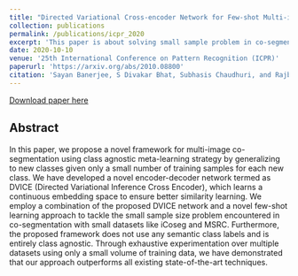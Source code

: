 ```yaml
---
title: "Directed Variational Cross-encoder Network for Few-shot Multi-image Co-segmentation"
collection: publications
permalink: /publications/icpr_2020
excerpt: 'This paper is about solving small sample problem in co-segmentation using few-shot learning approach.'
date: 2020-10-10
venue: '25th International Conference on Pattern Recognition (ICPR)'
paperurl: 'https://arxiv.org/abs/2010.08800'
citation: 'Sayan Banerjee, S Divakar Bhat, Subhasis Chaudhuri, and Rajbabu Velmurugan. &quot;Directed Variational Cross-encoder Network for Few-shot Multi-image Co-segmentation.&quot; <i>2020 25th International Conference on Pattern Recognition (ICPR)</i>.'
---
```

[Download paper here](https://arxiv.org/abs/2010.08800)

<!---Recommended citation: Your Name, You. (2009). "Paper Title Number 1." <i>Journal 1</i>. 1(1).--->
## Abstract
In this paper, we propose a novel framework for multi-image co-segmentation using class agnostic meta-learning strategy by generalizing to new classes given only a small number of training samples for each new class. We have developed a novel encoder-decoder network termed as DVICE (Directed Variational Inference Cross Encoder), which learns a continuous embedding space to ensure better similarity learning. We employ a combination of the proposed DVICE network and a novel few-shot learning approach to tackle the small sample size problem encountered in co-segmentation with small datasets like iCoseg and MSRC. Furthermore, the proposed framework does not use any semantic class labels and is entirely class agnostic. Through exhaustive experimentation over multiple datasets using only a small volume of training data, we have demonstrated that our approach outperforms all existing state-of-the-art techniques.  
